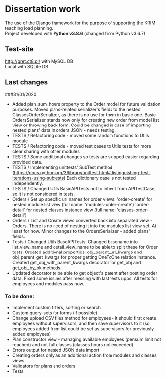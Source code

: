 # Dissertation work

The use of the Django framework for the purpose of supporting the KRIM teaching load planning.\
Project developed with **Python v3.8.6** (changed from Python v3.6.7)

## Test-site

http://gret.ct8.pl/ with MySQL DB\
Local with SQLite DB

## Last changes
###31/01/2020

- Added plan_sum_hours property to the Order model for future validation purposes.
  Moved plans-related serializer's fields to the nested ClassesOrderSerializer, as there is no use for them in basic one.
  Basic OrdersSerializer stands now only for creating new order from model list view or throwing back form.
  Could be changed in case of importing nested plans' data in orders JSON - needs testing.
- TESTS / Refactoring code - moved some random functions to Utils module
- TESTS / Refactoring code - moved test cases to Utils tests for more clear sharing with other modules
- TESTS / Some additional changes so tests are skipped easier regarding provided data.
- TESTS / Implementing unittests' SubTest method (https://docs.python.org/3/library/unittest.html#distinguishing-test-iterations-using-subtests)
  Each dictionary case is not tested independently.
- TESTS / Changed Utils BasicAPITests not to inherit from APITestCase, so it is not considered in tests.
- Orders / Set up specific url names for order views: 
  'order-create' for nested module list view (full name: 'modules-order-create')
  'order-detail' for nested classes instance view (full name: 'classes-order-detail')
- Orders / List and Create views converted back into separated view - Orders.
  There is no need of nesting it into the modules list view set. At least for now.
  Minor changes to the OrdersSerializer - added plans' fields.
- Tests / Changed Utils BaseAPITests:
  Changed basename into list_view_name and detail_view_name to be able to split these for Order tests.
  Created additional properties: obj_parent_url_kwargs and obj_parent_get_kwargs for proper getting OneToOne relation instance.
  Created get_obj_with_parent_kwargs decorator for get_obj and get_obj_by_pk methods.
- Updated decorator to be able to get object's parent after posting order data.
  Fixed some issues after messing with last tests upps. All tests for employees and modules pass now.

### To be done:

- Implement custom filters, sorting or search
- Custom query-sets for forms (if possible)
- Change upload CSV files method for employees - it should first create employees without supervisors, and then save 
  supervisors to it (so employees added from list could be set as supervisors for previously added employees)
- Plan constructor view - managing available employees (pensum limit not reached) and not full classes 
  (classes hours not exceeded)
- Errors output for nested JSON data import
- Creating orders only as an additional action from modules and classes views.
- Validators for plans and orders
- Tests
